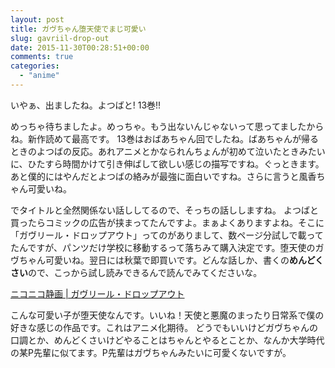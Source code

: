 ```yaml
---
layout: post
title: ガヴちゃん堕天使でまじ可愛い
slug: gavriil-drop-out
date: 2015-11-30T00:28:51+00:00
comments: true
categories:
  - "anime"
---
```


いやぁ、出ましたね。よつばと! 13巻!!

めっちゃ待ちましたよ。めっちゃ。もう出ないんじゃないって思ってましたからね。新作読めて最高です。
13巻はおばあちゃん回でしたね。ばあちゃんが帰るときのよつばの反応。あれアニメとかなられんちょんが初めて泣いたときみたいに、ひたすら時間かけて引き伸ばして欲しい感じの描写ですね。ぐっときます。あと僕的にはやんだとよつばの絡みが最強に面白いですね。さらに言うと風香ちゃん可愛いね。

でタイトルと全然関係ない話ししてるので、そっちの話ししますね。
よつばと買ったらコミックの広告が挟まってたんですよ。まぁよくありますよね。そこに「ガヴリール・ドロップアウト」ってのがありまして、数ページ分試しで載ってたんですが、パンツだけ学校に移動するって落ちみて購入決定です。堕天使のガヴちゃん可愛いね。翌日には秋葉で即買いです。どんな話しか、書くの**めんどくさい**ので、こっから試し読みできるんで読んでみてくださいな。

[ニコニコ静画 | ガヴリール・ドロップアウト](http://seiga.nicovideo.jp/watch/mg111589?track=official_list_l3)

こんな可愛い子が堕天使なんです。いいね！天使と悪魔のまったり日常系で僕の好きな感じの作品です。これはアニメ化期待。
どうでもいいけどガヴちゃんの口調とか、めんどくさいけどやることはちゃんとやるとことか、なんか大学時代の某P先輩に似てます。P先輩はガヴちゃんみたいに可愛くないですが。
